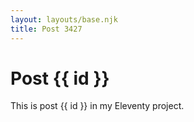 ```yaml
---
layout: layouts/base.njk
title: Post 3427
---
```


# Post {{ id }}

This is post {{ id }} in my Eleventy project.
